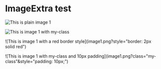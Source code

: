 # ImageExtra test

![This is plain image 1](image1.png)

![This is image 1 with my-class](image1.png?class="my-class")

![This is image 1 with a red border style](image1.png?style="border: 2px solid red")

![This is image 1 with my-class and 10px padding](image1.png?class="my-class"&style="padding: 10px;")